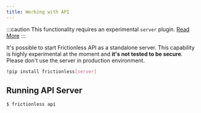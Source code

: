 ```yaml
---
title: Working with API
---
```


:::caution
This functionality requires an experimental `server` plugin. [Read More](../references/plugins-reference.md)
:::

It's possible to start Frictionless API as a standalone server. This capability is highly experimental at the moment and **it's not tested to be secure**. Please don't use the server in production environment.

```bash
!pip install frictionless[server]
```


## Running API Server

```bash
$ frictionless api
```
